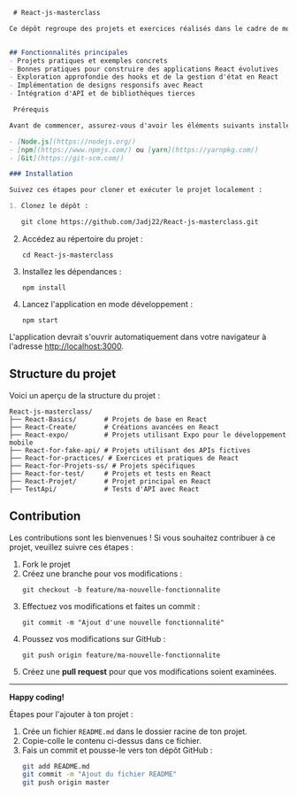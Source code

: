 ```markdown
 # React-js-masterclass

Ce dépôt regroupe des projets et exercices réalisés dans le cadre de mon apprentissage de React.js. Son objectif est de me permettre de développer des applications web interactives et modernes tout en approfondissant les concepts clés de React, tels que les composants, les hooks, la gestion d'état, et bien plus encore.


## Fonctionnalités principales
- Projets pratiques et exemples concrets
- Bonnes pratiques pour construire des applications React évolutives
- Exploration approfondie des hooks et de la gestion d'état en React
- Implémentation de designs responsifs avec React
- Intégration d'API et de bibliothèques tierces

 Prérequis

Avant de commencer, assurez-vous d'avoir les éléments suivants installés sur votre machine :

- [Node.js](https://nodejs.org/)
- [npm](https://www.npmjs.com/) ou [yarn](https://yarnpkg.com/)
- [Git](https://git-scm.com/)

### Installation

Suivez ces étapes pour cloner et exécuter le projet localement :

1. Clonez le dépôt :

   git clone https://github.com/Jadj22/React-js-masterclass.git
   ```

2. Accédez au répertoire du projet :
   ```
   cd React-js-masterclass
   ```

3. Installez les dépendances :
   ```
   npm install
   ```

4. Lancez l'application en mode développement :
   ```
   npm start
   ```

L'application devrait s'ouvrir automatiquement dans votre navigateur à l'adresse [http://localhost:3000](http://localhost:3000).

## Structure du projet

Voici un aperçu de la structure du projet :

```
React-js-masterclass/
├── React-Basics/       # Projets de base en React
├── React-Create/       # Créations avancées en React
├── React-expo/         # Projets utilisant Expo pour le développement mobile
├── React-for-fake-api/ # Projets utilisant des APIs fictives
├── React-for-practices/ # Exercices et pratiques de React
├── React-for-Projets-ss/ # Projets spécifiques
├── React-for-test/     # Projets et tests en React
├── React-Projet/       # Projet principal en React
├── TestApi/            # Tests d'API avec React

```

## Contribution

Les contributions sont les bienvenues ! Si vous souhaitez contribuer à ce projet, veuillez suivre ces étapes :

1. Fork le projet
2. Créez une branche pour vos modifications :
   ```
   git checkout -b feature/ma-nouvelle-fonctionnalite
   ```
3. Effectuez vos modifications et faites un commit :
   ```
   git commit -m "Ajout d'une nouvelle fonctionnalité"
   ```
4. Poussez vos modifications sur GitHub :
   ```
   git push origin feature/ma-nouvelle-fonctionnalite
   ```
5. Créez une **pull request** pour que vos modifications soient examinées.

---

**Happy coding!**

 Étapes pour l'ajouter à ton projet :
1. Crée un fichier `README.md` dans le dossier racine de ton projet.
2. Copie-colle le contenu ci-dessus dans ce fichier.
3. Fais un commit et pousse-le vers ton dépôt GitHub :
   ```bash
   git add README.md
   git commit -m "Ajout du fichier README"
   git push origin master


